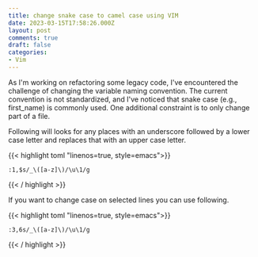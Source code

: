 ```yaml
---
title: change snake case to camel case using VIM
date: 2023-03-15T17:58:26.000Z
layout: post
comments: true
draft: false
categories:
- Vim
---
```

As I'm working on refactoring some legacy code, I've encountered the challenge of changing the variable naming convention. The current convention is not standardized, and I've noticed that snake case (e.g., first_name) is commonly used. One additional constraint is to only change part of a file. 

Following will looks for any places with an underscore followed by a lower case letter and replaces that with an upper case letter.

{{< highlight toml  "linenos=true, style=emacs">}}

    :1,$s/_\([a-z]\)/\u\1/g

{{< / highlight >}}


If you want to change case on selected lines you can use following.

{{< highlight toml  "linenos=true, style=emacs">}}

    :3,6s/_\([a-z]\)/\u\1/g

{{< / highlight >}}
